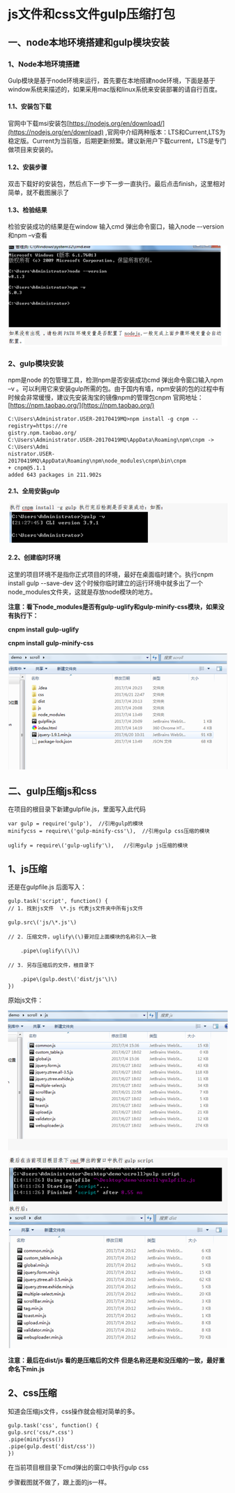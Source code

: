 # **js文件和css文件gulp压缩打包**

## 一、node本地环境搭建和gulp模块安装

### 1、Node本地环境搭建

Gulp模块是基于node环境来运行，首先要在本地搭建node环境，下面是基于window系统来描述的，如果采用mac版和linux系统来安装部署的请自行百度。

#### 1.1、安装包下载

官网中下载msi安装包[https://nodejs.org/en/download/](https://nodejs.org/en/download)  ,官网中介绍两种版本：LTS和Current,LTS为稳定版。Current为当前版，后期更新频繁。建议新用户下载current，LTS是专门做项目来安装的。

#### 1.2、安装步骤

双击下载好的安装包，然后点下一步下一步一直执行。最后点击finish，这里相对简单，就不截图展示了

#### 1.3、检验结果

检验安装成功的结果是在window 输入cmd 弹出命令窗口，输入node –-version 和npm –v查看

![](/assets/import1.png)

### 2、gulp模块安装

npm是node 的包管理工具，检测npm是否安装成功cmd 弹出命令窗口输入npm –v 。可以利用它来安装gulp所需的包。由于国内有墙，npm安装的包的过程中有时候会非常缓慢，建议先安装淘宝的镜像npm的管理包cnpm  官网地址：[https://npm.taobao.org/](https://npm.taobao.org/)

```
C:\Users\Administrator.USER-20170419MQ>npm install -g cnpm --registry=https://re
gistry.npm.taobao.org/
C:\Users\Administrator.USER-20170419MQ\AppData\Roaming\npm\cnpm -> C:\Users\Admi
nistrator.USER-20170419MQ\AppData\Roaming\npm\node_modules\cnpm\bin\cnpm
+ cnpm@5.1.1
added 643 packages in 211.902s
```

#### 2.1、全局安装gulp

![](/assets/1import.png)

#### 2.2、创建临时环境

这里的项目环境不是指你正式项目的环境，最好在桌面临时建个。执行cnpm install gulp --save-dev 这个时候你临时建立的运行环境中就多出了一个node\_modules文件夹，这就是存放node模块的地方。

**注意：看下node\_modules是否有gulp-uglify和gulp-minify-css模块，如果没有执行下：**

**cnpm install gulp-uglify**

**cnpm install gulp-minify-css**

![](/assets/import2.png)

## 二、gulp压缩js和css

在项目的根目录下新建gulpfile.js，里面写入此代码

```
var gulp = require('gulp'),  //引用gulp的模块
minifycss = require\('gulp-minify-css'\),  //引用gulp css压缩的模块

uglify = require\('gulp-uglify'\),   //引用gulp js压缩的模块
```

## 1、js压缩

还是在gulpfile.js 后面写入：

```
gulp.task('script', function() {
// 1. 找到js文件  \*.js 代表js文件夹中所有js文件

gulp.src\('js/\*.js'\)

// 2. 压缩文件，uglify\(\)要对应上面模块的名称引入一致

    .pipe\(uglify\(\)\)

// 3. 另存压缩后的文件，根目录下

    .pipe\(gulp.dest\('dist/js'\)\)
})
```

原始js文件：

![](/assets/2.png)

![](/assets/1.png)

**注意：最后在dist/js  看的是压缩后的文件  但是名称还是和没压缩的一致，最好重命名下min.js**

## 2、css压缩

知道会压缩js文件，css操作就会相对简单的多。

```
gulp.task('css', function() {
gulp.src('css/*.css')
.pipe(minifycss())
.pipe(gulp.dest('dist/css'))
})
```

在当前项目根目录下cmd弹出的窗口中执行gulp css

步骤截图就不做了，跟上面的js一样。

